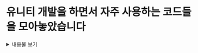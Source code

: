 # 유니티 개발을 하면서 자주 사용하는 코드들을 모아놓았습니다

<details>
<summary>내용물 보기</summary>

> <details>
> <summary> FSM</summary>
</detials>
>
>
> <details>
> <summary> Pool</summary>
>> * IPoolable : 객체를 Pool에 담기위해 필수로 구현해야하는 인터페이스입니다.
>> 
</detials>
>
>   
> <details>
> <summary> UI ToolKit</summary>
> </detials>

</details>
